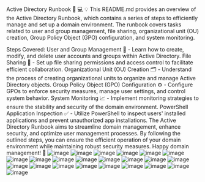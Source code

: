 Active Directory Runbook :file_folder: :computer: :bulb:
This README.md provides an overview of the Active Directory Runbook, which contains a series of steps to efficiently manage and set up a domain environment. The runbook covers tasks related to user and group management, file sharing, organizational unit (OU) creation, Group Policy Object (GPO) configuration, and system monitoring.

Steps Covered:
User and Group Management :busts_in_silhouette: - Learn how to create, modify, and delete user accounts and groups within Active Directory.
File Sharing :file_folder: - Set up file sharing permissions and access control to facilitate efficient collaboration.
Organizational Unit (OU) Creation :card_index_dividers: - Understand the process of creating organizational units to organize and manage Active Directory objects.
Group Policy Object (GPO) Configuration :gear: - Configure GPOs to enforce security measures, manage user settings, and control system behavior.
System Monitoring :chart_with_upwards_trend: - Implement monitoring strategies to ensure the stability and security of the domain environment.
PowerShell Application Inspection :white_check_mark: - Utilize PowerShell to inspect users' installed applications and prevent unauthorized app installations.
The Active Directory Runbook aims to streamline domain management, enhance security, and optimize user management processes. By following the outlined steps, you can ensure the efficient operation of your domain environment while maintaining robust security measures. Happy domain management! :rocket:
![image](https://github.com/eldoktor1/Active-Directory-Runbook/assets/135300290/66cfedd2-d9c1-4531-855d-262fd009c610)
![image](https://github.com/eldoktor1/Active-Directory-Runbook/assets/135300290/e9b703d5-9b19-4c38-a989-bd35d67bd900)
![image](https://github.com/eldoktor1/Active-Directory-Runbook/assets/135300290/668ac41b-51b7-45e3-9df3-b537193a1ca8)
![image](https://github.com/eldoktor1/Active-Directory-Runbook/assets/135300290/90300960-9a89-497e-9012-b67677f14f2b)
![image](https://github.com/eldoktor1/Active-Directory-Runbook/assets/135300290/4555582f-4ebc-4f13-8123-05bf5c733296)
![image](https://github.com/eldoktor1/Active-Directory-Runbook/assets/135300290/e9f87188-d195-4fa6-926d-e569bf88bacd)
![image](https://github.com/eldoktor1/Active-Directory-Runbook/assets/135300290/3d6de1dc-6ba0-476d-a806-293e49dc8395)
![image](https://github.com/eldoktor1/Active-Directory-Runbook/assets/135300290/3e7fb664-3f5d-4db8-83ec-6d54c54d6a3f)
![image](https://github.com/eldoktor1/Active-Directory-Runbook/assets/135300290/3538b005-536e-4e33-80a9-a69874706c64)
![image](https://github.com/eldoktor1/Active-Directory-Runbook/assets/135300290/c7304d78-61fb-4fef-96f3-d824d92b9c24)
![image](https://github.com/eldoktor1/Active-Directory-Runbook/assets/135300290/bee43c90-5553-434e-a2dc-d7f31dbb2f36)
![image](https://github.com/eldoktor1/Active-Directory-Runbook/assets/135300290/e7f4c3b9-32e4-4354-8196-de5d81b4cc52)
![image](https://github.com/eldoktor1/Active-Directory-Runbook/assets/135300290/0e51eda4-7da3-4779-86b5-8389c160b695)
![image](https://github.com/eldoktor1/Active-Directory-Runbook/assets/135300290/b5df2379-92eb-4a93-aaca-abfb8b1fac57)
![image](https://github.com/eldoktor1/Active-Directory-Runbook/assets/135300290/31ce3c98-dc3e-471c-bf45-4ec4ac07402f)
![image](https://github.com/eldoktor1/Active-Directory-Runbook/assets/135300290/12a683d3-774f-4384-a3d8-2764e77686d1)
![image](https://github.com/eldoktor1/Active-Directory-Runbook/assets/135300290/0160f515-7f4c-4bb9-8228-e629b6769a4e)
![image](https://github.com/eldoktor1/Active-Directory-Runbook/assets/135300290/16f2d293-1286-4960-92ff-a3bd5dcb7291)
![image](https://github.com/eldoktor1/Active-Directory-Runbook/assets/135300290/2aaf8075-e71a-4d71-8a34-14afbbc7c234)
![image](https://github.com/eldoktor1/Active-Directory-Runbook/assets/135300290/7aeb4521-3c20-4765-9182-badff17832e1)
![image](https://github.com/eldoktor1/Active-Directory-Runbook/assets/135300290/97fa2d08-3d9c-45a3-8d79-3be9a175e00e)
![image](https://github.com/eldoktor1/Active-Directory-Runbook/assets/135300290/470ea930-9eda-4bb4-8606-453737eee938)
![image](https://github.com/eldoktor1/Active-Directory-Runbook/assets/135300290/ce961655-b341-44f6-a152-31cfdc640337)
